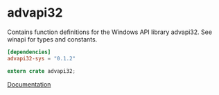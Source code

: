 # advapi32 #
Contains function definitions for the Windows API library advapi32. See winapi for types and constants.

```toml
[dependencies]
advapi32-sys = "0.1.2"
```

```rust
extern crate advapi32;
```

[Documentation](https://retep998.github.io/doc/winapi/advapi32/)
